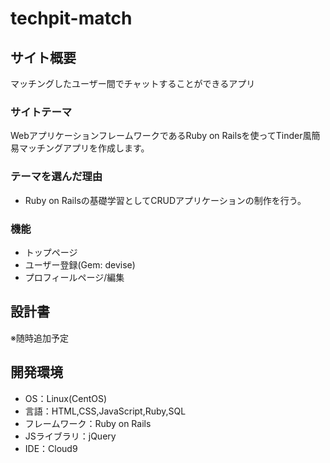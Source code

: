 # techpit-match

## サイト概要
マッチングしたユーザー間でチャットすることができるアプリ

### サイトテーマ
WebアプリケーションフレームワークであるRuby on Railsを使ってTinder風簡易マッチングアプリを作成します。

### テーマを選んだ理由
- Ruby on Railsの基礎学習としてCRUDアプリケーションの制作を行う。

### 機能
- トップページ
- ユーザー登録(Gem: devise)
- プロフィールページ/編集

## 設計書
※随時追加予定

## 開発環境
- OS：Linux(CentOS)
- 言語：HTML,CSS,JavaScript,Ruby,SQL
- フレームワーク：Ruby on Rails
- JSライブラリ：jQuery
- IDE：Cloud9
